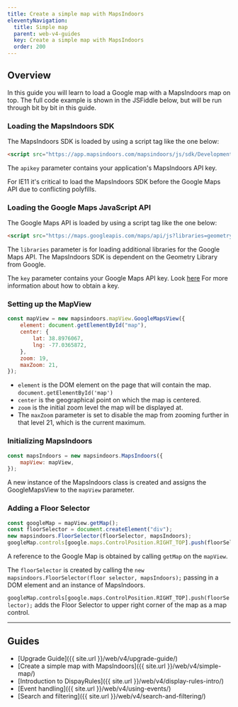 ```yaml
---
title: Create a simple map with MapsIndoors
eleventyNavigation:
  title: Simple map
  parent: web-v4-guides
  key: Create a simple map with MapsIndoors
  order: 200
---
```


## Overview

In this guide you will learn to load a Google map with a MapsIndoors map on top. The full code example is shown in the JSFiddle below, but will be run through bit by bit in this guide.

<script async src="https://jsfiddle.net/mapspeople/resg59jp/embed/html,result/"></script>

### Loading the MapsIndoors SDK

The MapsIndoors SDK is loaded by using a script tag like the one below:

```html
<script src="https://app.mapsindoors.com/mapsindoors/js/sdk/DevelopmentReleases/4.0.0-rc.1/mapsindoors-4.0.0-rc.1.js?apikey=YOUR_MAPSINDOORS_API_KEY"></script>
```

The `apikey` parameter contains your application's MapsIndoors API key.

For IE11 it's critical to load the MapsIndoors SDK before the Google Maps API due to conflicting polyfills.

### Loading the Google Maps JavaScript API

The Google Maps API is loaded by using a script tag like the one below:

```html
<script src="https://maps.googleapis.com/maps/api/js?libraries=geometry&key=YOUR_GOOGLE_API_KEY"></script>
```

The `libraries` parameter is for loading additional libraries for the Google Maps API. The MapsIndoors SDK is dependent on the Geometry Library from Google.

The `key` parameter contains your Google Maps API key. Look [here](https://developers-dot-devsite-v2-prod.appspot.com/maps/documentation/javascript/get-api-key) For more information about how to obtain a key.

### Setting up the MapView

```javascript
const mapView = new mapsindoors.mapView.GoogleMapsView({
    element: document.getElementById("map"),
    center: {
        lat: 38.8976067,
        lng: -77.0365872,
    },
    zoom: 19,
    maxZoom: 21,
});
```

- `element` is the DOM element on the page that will contain the map. `document.getElementById('map')`
- `center` is the geographical point on which the map is centered.
- `zoom` is the initial zoom level the map will be displayed at.
- The `maxZoom` parameter is set to disable the map from zooming further in that level 21, which is the current maximum.

### Initializing MapsIndoors

```javascript
const mapsIndoors = new mapsindoors.MapsIndoors({
    mapView: mapView,
});
```

A new instance of the MapsIndoors class is created and assigns the GoogleMapsView to the `mapView` parameter.

### Adding a Floor Selector

```javascript
const googleMap = mapView.getMap();
const floorSelector = document.createElement("div");
new mapsindoors.FloorSelector(floorSelector, mapsIndoors);
googleMap.controls[google.maps.ControlPosition.RIGHT_TOP].push(floorSelector);
```

A reference to the Google Map is obtained by calling `getMap` on the `mapView`.

The `floorSelector` is created by calling the `new mapsindoors.FloorSelector(floor selector, mapsIndoors);` passing in a DOM element and an instance of MapsIndoors.

`googleMap.controls[google.maps.ControlPosition.RIGHT_TOP].push(floorSelector);` adds the Floor Selector to upper right corner of the map as a map control.

---

## Guides

- [Upgrade Guide]({{ site.url }}/web/v4/upgrade-guide/)
- [Create a simple map with MapsIndoors]({{ site.url }}/web/v4/simple-map/)
- [Introduction to DispayRules]({{ site.url }}/web/v4/display-rules-intro/)
- [Event handling]({{ site.url }}/web/v4/using-events/)
- [Search and filtering]({{ site.url }}/web/v4/search-and-filtering/)
